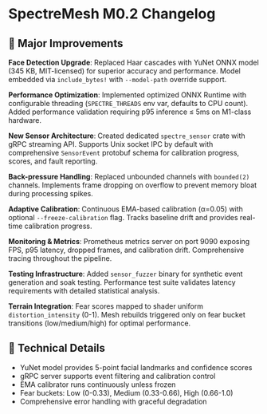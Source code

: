 # SpectreMesh M0.2 Changelog

## 🚀 Major Improvements

**Face Detection Upgrade**: Replaced Haar cascades with YuNet ONNX model (345 KB, MIT-licensed) for superior accuracy and performance. Model embedded via `include_bytes!` with `--model-path` override support.

**Performance Optimization**: Implemented optimized ONNX Runtime with configurable threading (`SPECTRE_THREADS` env var, defaults to CPU count). Added performance validation requiring p95 inference ≤ 5ms on M1-class hardware.

**New Sensor Architecture**: Created dedicated `spectre_sensor` crate with gRPC streaming API. Supports Unix socket IPC by default with comprehensive `SensorEvent` protobuf schema for calibration progress, scores, and fault reporting.

**Back-pressure Handling**: Replaced unbounded channels with `bounded(2)` channels. Implements frame dropping on overflow to prevent memory bloat during processing spikes.

**Adaptive Calibration**: Continuous EMA-based calibration (α=0.05) with optional `--freeze-calibration` flag. Tracks baseline drift and provides real-time calibration progress.

**Monitoring & Metrics**: Prometheus metrics server on port 9090 exposing FPS, p95 latency, dropped frames, and calibration drift. Comprehensive tracing throughout the pipeline.

**Testing Infrastructure**: Added `sensor_fuzzer` binary for synthetic event generation and soak testing. Performance test suite validates latency requirements with detailed statistical analysis.

**Terrain Integration**: Fear scores mapped to shader uniform `distortion_intensity` (0-1). Mesh rebuilds triggered only on fear bucket transitions (low/medium/high) for optimal performance.

## 🔧 Technical Details

- YuNet model provides 5-point facial landmarks and confidence scores
- gRPC server supports event filtering and calibration control
- EMA calibrator runs continuously unless frozen
- Fear buckets: Low (0-0.33), Medium (0.33-0.66), High (0.66-1.0)
- Comprehensive error handling with graceful degradation
